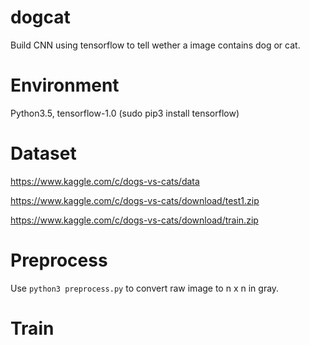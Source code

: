 # dogcat

Build CNN using tensorflow to tell wether a image contains dog or cat.

# Environment

Python3.5, tensorflow-1.0 (sudo pip3 install tensorflow)

# Dataset

https://www.kaggle.com/c/dogs-vs-cats/data

https://www.kaggle.com/c/dogs-vs-cats/download/test1.zip

https://www.kaggle.com/c/dogs-vs-cats/download/train.zip

# Preprocess

Use `python3 preprocess.py` to convert raw image to n x n in gray.

# Train

